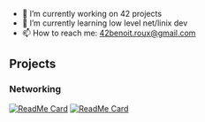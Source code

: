- 🔭 I’m currently working on 42 projects
- 🌱 I’m currently learning low level net/linix dev 
- 📫 How to reach me: 42benoit.roux@gmail.com

## Projects
### Networking

[![ReadMe Card](https://github-readme-stats.vercel.app/api/pin/?username=BenoitRoux0&repo=ft_ping)](https://github.com/BenoitRoux0/ft_ping)
[![ReadMe Card](https://github-readme-stats.vercel.app/api/pin/?username=BenoitRoux0&repo=ft_traceroute)](https://github.com/BenoitRoux0/ft_traceroute)

